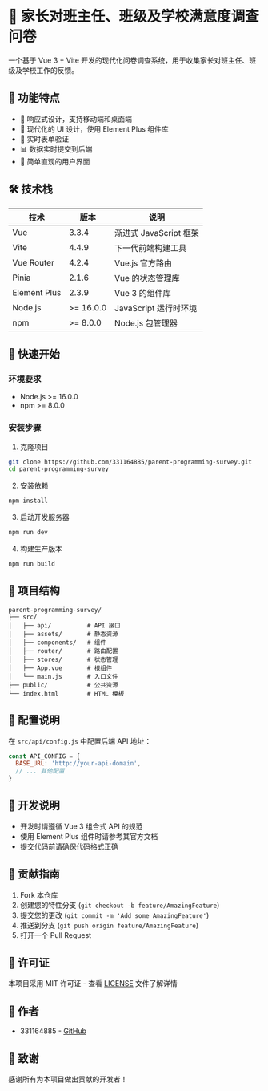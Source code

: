 # 📝 家长对班主任、班级及学校满意度调查问卷

一个基于 Vue 3 + Vite 开发的现代化问卷调查系统，用于收集家长对班主任、班级及学校工作的反馈。

## 🌟 功能特点

- 📱 响应式设计，支持移动端和桌面端
- 🎨 现代化的 UI 设计，使用 Element Plus 组件库
- 🔄 实时表单验证
- 📊 数据实时提交到后端
- 🎯 简单直观的用户界面

## 🛠️ 技术栈

| 技术 | 版本 | 说明 |
|------|------|------|
| Vue | 3.3.4 | 渐进式 JavaScript 框架 |
| Vite | 4.4.9 | 下一代前端构建工具 |
| Vue Router | 4.2.4 | Vue.js 官方路由 |
| Pinia | 2.1.6 | Vue 的状态管理库 |
| Element Plus | 2.3.9 | Vue 3 的组件库 |
| Node.js | >= 16.0.0 | JavaScript 运行时环境 |
| npm | >= 8.0.0 | Node.js 包管理器 |

## 🚀 快速开始

### 环境要求

- Node.js >= 16.0.0
- npm >= 8.0.0

### 安装步骤

1. 克隆项目
```bash
git clone https://github.com/331164885/parent-programming-survey.git
cd parent-programming-survey
```

2. 安装依赖
```bash
npm install
```

3. 启动开发服务器
```bash
npm run dev
```

4. 构建生产版本
```bash
npm run build
```

## 📁 项目结构

```
parent-programming-survey/
├── src/
│   ├── api/          # API 接口
│   ├── assets/       # 静态资源
│   ├── components/   # 组件
│   ├── router/       # 路由配置
│   ├── stores/       # 状态管理
│   ├── App.vue       # 根组件
│   └── main.js       # 入口文件
├── public/           # 公共资源
└── index.html        # HTML 模板
```

## 🔧 配置说明

在 `src/api/config.js` 中配置后端 API 地址：

```javascript
const API_CONFIG = {
  BASE_URL: 'http://your-api-domain',
  // ... 其他配置
}
```

## 📝 开发说明

- 开发时请遵循 Vue 3 组合式 API 的规范
- 使用 Element Plus 组件时请参考其官方文档
- 提交代码前请确保代码格式正确

## 🤝 贡献指南

1. Fork 本仓库
2. 创建您的特性分支 (`git checkout -b feature/AmazingFeature`)
3. 提交您的更改 (`git commit -m 'Add some AmazingFeature'`)
4. 推送到分支 (`git push origin feature/AmazingFeature`)
5. 打开一个 Pull Request

## 📄 许可证

本项目采用 MIT 许可证 - 查看 [LICENSE](LICENSE) 文件了解详情

## 👥 作者

- 331164885 - [GitHub](https://github.com/331164885)

## 🙏 致谢

感谢所有为本项目做出贡献的开发者！
